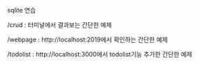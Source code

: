 sqlite 연습

/crud : 터미널에서 결과보는 간단한 예제

/webpage : http://localhost:2019에서 확인하는 간단한 예제

/todolist : http://localhost:3000에서 todolist기능 추가한 간단한 예제
